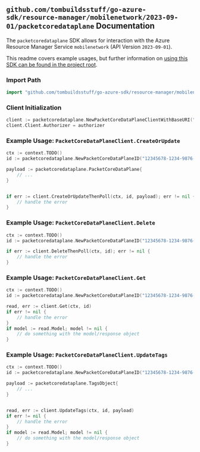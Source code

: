 
## `github.com/tombuildsstuff/go-azure-sdk/resource-manager/mobilenetwork/2023-09-01/packetcoredataplane` Documentation

The `packetcoredataplane` SDK allows for interaction with the Azure Resource Manager Service `mobilenetwork` (API Version `2023-09-01`).

This readme covers example usages, but further information on [using this SDK can be found in the project root](https://github.com/tombuildsstuff/go-azure-sdk/tree/main/docs).

### Import Path

```go
import "github.com/tombuildsstuff/go-azure-sdk/resource-manager/mobilenetwork/2023-09-01/packetcoredataplane"
```


### Client Initialization

```go
client := packetcoredataplane.NewPacketCoreDataPlaneClientWithBaseURI("https://management.azure.com")
client.Client.Authorizer = authorizer
```


### Example Usage: `PacketCoreDataPlaneClient.CreateOrUpdate`

```go
ctx := context.TODO()
id := packetcoredataplane.NewPacketCoreDataPlaneID("12345678-1234-9876-4563-123456789012", "example-resource-group", "packetCoreControlPlaneValue", "packetCoreDataPlaneValue")

payload := packetcoredataplane.PacketCoreDataPlane{
	// ...
}


if err := client.CreateOrUpdateThenPoll(ctx, id, payload); err != nil {
	// handle the error
}
```


### Example Usage: `PacketCoreDataPlaneClient.Delete`

```go
ctx := context.TODO()
id := packetcoredataplane.NewPacketCoreDataPlaneID("12345678-1234-9876-4563-123456789012", "example-resource-group", "packetCoreControlPlaneValue", "packetCoreDataPlaneValue")

if err := client.DeleteThenPoll(ctx, id); err != nil {
	// handle the error
}
```


### Example Usage: `PacketCoreDataPlaneClient.Get`

```go
ctx := context.TODO()
id := packetcoredataplane.NewPacketCoreDataPlaneID("12345678-1234-9876-4563-123456789012", "example-resource-group", "packetCoreControlPlaneValue", "packetCoreDataPlaneValue")

read, err := client.Get(ctx, id)
if err != nil {
	// handle the error
}
if model := read.Model; model != nil {
	// do something with the model/response object
}
```


### Example Usage: `PacketCoreDataPlaneClient.UpdateTags`

```go
ctx := context.TODO()
id := packetcoredataplane.NewPacketCoreDataPlaneID("12345678-1234-9876-4563-123456789012", "example-resource-group", "packetCoreControlPlaneValue", "packetCoreDataPlaneValue")

payload := packetcoredataplane.TagsObject{
	// ...
}


read, err := client.UpdateTags(ctx, id, payload)
if err != nil {
	// handle the error
}
if model := read.Model; model != nil {
	// do something with the model/response object
}
```

